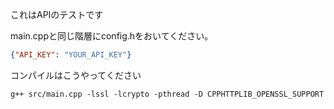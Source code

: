 これはAPIのテストです

main.cppと同じ階層にconfig.hをおいてください。 
```json
{"API_KEY": "YOUR_API_KEY"}
```

コンパイルはこうやってください
```
g++ src/main.cpp -lssl -lcrypto -pthread -D CPPHTTPLIB_OPENSSL_SUPPORT
```